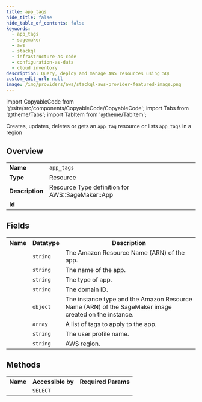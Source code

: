 ```yaml
---
title: app_tags
hide_title: false
hide_table_of_contents: false
keywords:
  - app_tags
  - sagemaker
  - aws
  - stackql
  - infrastructure-as-code
  - configuration-as-data
  - cloud inventory
description: Query, deploy and manage AWS resources using SQL
custom_edit_url: null
image: /img/providers/aws/stackql-aws-provider-featured-image.png
---
```


import CopyableCode from '@site/src/components/CopyableCode/CopyableCode';
import Tabs from '@theme/Tabs';
import TabItem from '@theme/TabItem';

Creates, updates, deletes or gets an <code>app_tag</code> resource or lists <code>app_tags</code> in a region

## Overview
<table><tbody>
<tr><td><b>Name</b></td><td><code>app_tags</code></td></tr>
<tr><td><b>Type</b></td><td>Resource</td></tr>
<tr><td><b>Description</b></td><td>Resource Type definition for AWS::SageMaker::App</td></tr>
<tr><td><b>Id</b></td><td><CopyableCode code="aws.sagemaker.app_tags" /></td></tr>
</tbody></table>

## Fields
<table><tbody><tr><th>Name</th><th>Datatype</th><th>Description</th></tr><tr><td><CopyableCode code="app_arn" /></td><td><code>string</code></td><td>The Amazon Resource Name (ARN) of the app.</td></tr>
<tr><td><CopyableCode code="app_name" /></td><td><code>string</code></td><td>The name of the app.</td></tr>
<tr><td><CopyableCode code="app_type" /></td><td><code>string</code></td><td>The type of app.</td></tr>
<tr><td><CopyableCode code="domain_id" /></td><td><code>string</code></td><td>The domain ID.</td></tr>
<tr><td><CopyableCode code="resource_spec" /></td><td><code>object</code></td><td>The instance type and the Amazon Resource Name (ARN) of the SageMaker image created on the instance.</td></tr>
<tr><td><CopyableCode code="tags" /></td><td><code>array</code></td><td>A list of tags to apply to the app.</td></tr>
<tr><td><CopyableCode code="user_profile_name" /></td><td><code>string</code></td><td>The user profile name.</td></tr>
<tr><td><CopyableCode code="region" /></td><td><code>string</code></td><td>AWS region.</td></tr>
</tbody></table>

## Methods

<table><tbody>
  <tr>
    <th>Name</th>
    <th>Accessible by</th>
    <th>Required Params</th>
  </tr>
  <tr>
    <td><CopyableCode code="view" /></td>
    <td><code>SELECT</code></td>
    <td><CopyableCode code="region" /></td>
  </tr>
</tbody></table>








